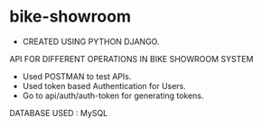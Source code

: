 # bike-showroom

* CREATED USING PYTHON DJANGO.

API FOR DIFFERENT OPERATIONS IN BIKE SHOWROOM SYSTEM

* Used POSTMAN to test APIs.
* Used token based Authentication for Users.
* Go to api/auth/auth-token for generating tokens.

DATABASE USED : MySQL

